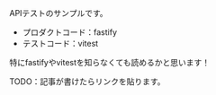 APIテストのサンプルです。

* プロダクトコード：fastify
* テストコード：vitest

特にfastifyやvitestを知らなくても読めるかと思います！

TODO：記事が書けたらリンクを貼ります。
